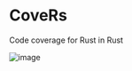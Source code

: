 # CoveRs
Code coverage for Rust in Rust

![image](https://user-images.githubusercontent.com/35516367/174661901-68f900c1-b04c-41f8-b20d-f0ad77a363f5.png)
